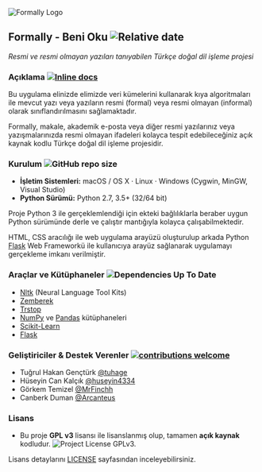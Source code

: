 ![Formally Logo](https://i.hizliresim.com/dLAVlZ.jpg)
## Formally - Beni Oku ![Relative date](https://img.shields.io/date/1575189138?color=once&label=last-commit&logo=son-gelistirme)
*Resmi ve resmi olmayan yazıları tanıyabilen Türkçe doğal dil işleme projesi*

### Açıklama [![Inline docs](http://inch-ci.org/github/arcanteus/formally.svg?branch=master)](http://inch-ci.org/github/arcanteus/formally)

Bu uygulama elinizde elimizde veri kümelerini kullanarak kıya algoritmaları ile mevcut yazı veya yazıların resmi (formal) veya resmi olmayan (informal) olarak sınıflandırılmasını sağlamaktadır. 

Formally, makale, akademik e-posta veya diğer resmi yazılarınız veya yazışmalarınızda resmi olmayan ifadeleri kolayca tespit edebileceğiniz açık kaynak kodlu Türkçe doğal dil işleme projesidir.

### Kurulum ![GitHub repo size](https://img.shields.io/github/repo-size/arcanteus/formally)
* **İşletim Sistemleri:** macOS / OS X · Linux · Windows (Cygwin, MinGW, Visual Studio)
* **Python Sürümü:** Python 2.7, 3.5+ (32/64 bit)

Proje Python 3 ile gerçeklemlendiği için ekteki bağlılıklarla beraber uygun Python sürümünde derle ve çalıştır mantığıyla kolayca çalışabilmektedir. 

  HTML, CSS aracılığı ile web uygulama arayüzü oluşturulup arkada Python [Flask](https://pythonspot.com/flask-web-app-with-python/) Web Frameworkü ile kullanıcıya arayüz sağlanarak uygulamayı gerçekleme imkanı verilmiştir.


### Araçlar ve Kütüphaneler ![Dependencies Up To Date](https://img.shields.io/badge/dependencies-up%20to%20date-green)
* [Nltk](https://github.com/nltk/nltk) (Neural Language Tool Kits) 
* [Zemberek](https://github.com/ahmetaa/zemberek-nlp)
* [Trstop](https://github.com/ahmetax/trstop)
* [NumPy](https://numpy.org/) ve [Pandas](https://pandas.pydata.org/) kütüphaneleri 
* [Scikit-Learn](https://scikit-learn.org/stable/)
* [Flask](https://pythonspot.com/flask-web-app-with-python/) 

### Geliştiriciler & Destek Verenler [![contributions welcome](https://img.shields.io/badge/contributions-welcome-brightgreen.svg?style=flat)](https://github.com/arcanteus/formally/issues)

* Tuğrul Hakan Gençtürk [@tuhage](https://www.github.com/tuhage)
* Hüseyin Can Kalçık [@huseyin4334](https://www.github.com/huseyin4334)
* Görkem Temizel [@MrFinchh](https://www.github.com/MrFinchh)
* Canberk Duman [@Arcanteus](https://www.github.com/Arcanteus)



### Lisans

* Bu proje **GPL v3** lisansı ile lisanslanmış olup, tamamen **açık kaynak** kodludur. ![Project License GPLv3.](https://img.shields.io/badge/License-GPLv3-yellow) 

Lisans detaylarını [LICENSE](LICENSE) sayfasından inceleyebilirsiniz.
